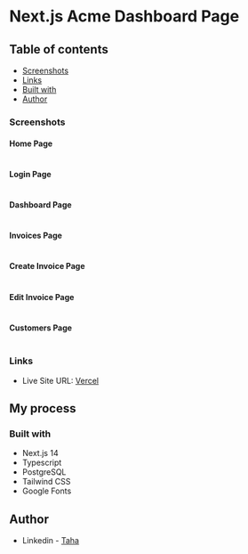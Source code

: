 # Next.js Acme Dashboard Page

## Table of contents

- [Screenshots](#screenshots)
- [Links](#links)
- [Built with](#built-with)
- [Author](#author)

### Screenshots

#### Home Page
<img src="./public/homepage.png" alt="">

#### Login Page
<img src="./public/login.png" alt="">

#### Dashboard Page
<img src="./public/dashboard.png" alt="">

#### Invoices Page
<img src="./public/invoices.png" alt="">

#### Create Invoice Page
<img src="./public/create-invoice.png" alt="">

#### Edit Invoice Page
<img src="./public/edit-invoice.png" alt="">

#### Customers Page
<img src="./public/customers.png" alt="">

### Links

- Live Site URL: [Vercel](https://next-js-acme-dashboard.vercel.app/)

## My process

### Built with

- Next.js 14
- Typescript
- PostgreSQL
- Tailwind CSS
- Google Fonts

## Author

- Linkedin - [Taha](https://www.linkedin.com/in/tahaaykiroglu)
